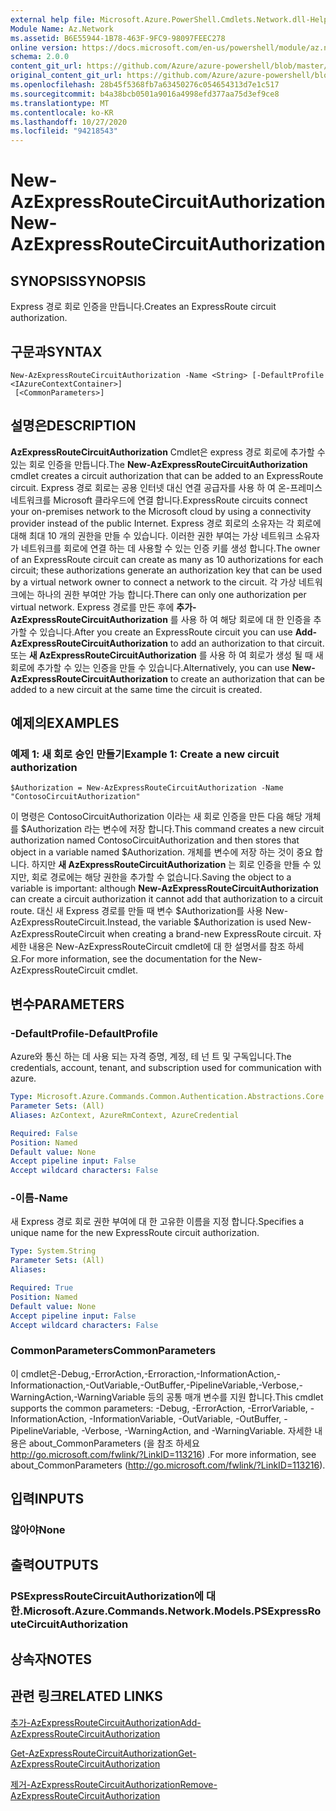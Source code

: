 ```yaml
---
external help file: Microsoft.Azure.PowerShell.Cmdlets.Network.dll-Help.xml
Module Name: Az.Network
ms.assetid: B6E55944-1B78-463F-9FC9-98097FEEC278
online version: https://docs.microsoft.com/en-us/powershell/module/az.network/new-azexpressroutecircuitauthorization
schema: 2.0.0
content_git_url: https://github.com/Azure/azure-powershell/blob/master/src/Network/Network/help/New-AzExpressRouteCircuitAuthorization.md
original_content_git_url: https://github.com/Azure/azure-powershell/blob/master/src/Network/Network/help/New-AzExpressRouteCircuitAuthorization.md
ms.openlocfilehash: 28b45f5368fb7a63450276c054654313d7e1c517
ms.sourcegitcommit: b4a38bcb0501a9016a4998efd377aa75d3ef9ce8
ms.translationtype: MT
ms.contentlocale: ko-KR
ms.lasthandoff: 10/27/2020
ms.locfileid: "94218543"
---
```

# <span data-ttu-id="ed350-101">New-AzExpressRouteCircuitAuthorization</span><span class="sxs-lookup"><span data-stu-id="ed350-101">New-AzExpressRouteCircuitAuthorization</span></span>

## <span data-ttu-id="ed350-102">SYNOPSIS</span><span class="sxs-lookup"><span data-stu-id="ed350-102">SYNOPSIS</span></span>
<span data-ttu-id="ed350-103">Express 경로 회로 인증을 만듭니다.</span><span class="sxs-lookup"><span data-stu-id="ed350-103">Creates an ExpressRoute circuit authorization.</span></span>

## <span data-ttu-id="ed350-104">구문과</span><span class="sxs-lookup"><span data-stu-id="ed350-104">SYNTAX</span></span>

```
New-AzExpressRouteCircuitAuthorization -Name <String> [-DefaultProfile <IAzureContextContainer>]
 [<CommonParameters>]
```

## <span data-ttu-id="ed350-105">설명은</span><span class="sxs-lookup"><span data-stu-id="ed350-105">DESCRIPTION</span></span>
<span data-ttu-id="ed350-106">**AzExpressRouteCircuitAuthorization** Cmdlet은 express 경로 회로에 추가할 수 있는 회로 인증을 만듭니다.</span><span class="sxs-lookup"><span data-stu-id="ed350-106">The **New-AzExpressRouteCircuitAuthorization** cmdlet creates a circuit authorization that can be added to an ExpressRoute circuit.</span></span> <span data-ttu-id="ed350-107">Express 경로 회로는 공용 인터넷 대신 연결 공급자를 사용 하 여 온-프레미스 네트워크를 Microsoft 클라우드에 연결 합니다.</span><span class="sxs-lookup"><span data-stu-id="ed350-107">ExpressRoute circuits connect your on-premises network to the Microsoft cloud by using a connectivity provider instead of the public Internet.</span></span> <span data-ttu-id="ed350-108">Express 경로 회로의 소유자는 각 회로에 대해 최대 10 개의 권한을 만들 수 있습니다. 이러한 권한 부여는 가상 네트워크 소유자가 네트워크를 회로에 연결 하는 데 사용할 수 있는 인증 키를 생성 합니다.</span><span class="sxs-lookup"><span data-stu-id="ed350-108">The owner of an ExpressRoute circuit can create as many as 10 authorizations for each circuit; these authorizations generate an authorization key that can be used by a virtual network owner to connect a network to the circuit.</span></span> <span data-ttu-id="ed350-109">각 가상 네트워크에는 하나의 권한 부여만 가능 합니다.</span><span class="sxs-lookup"><span data-stu-id="ed350-109">There can only one authorization per virtual network.</span></span>
<span data-ttu-id="ed350-110">Express 경로를 만든 후에 **추가-AzExpressRouteCircuitAuthorization** 를 사용 하 여 해당 회로에 대 한 인증을 추가할 수 있습니다.</span><span class="sxs-lookup"><span data-stu-id="ed350-110">After you create an ExpressRoute circuit you can use **Add-AzExpressRouteCircuitAuthorization** to add an authorization to that circuit.</span></span>
<span data-ttu-id="ed350-111">또는 **새 AzExpressRouteCircuitAuthorization** 를 사용 하 여 회로가 생성 될 때 새 회로에 추가할 수 있는 인증을 만들 수 있습니다.</span><span class="sxs-lookup"><span data-stu-id="ed350-111">Alternatively, you can use **New-AzExpressRouteCircuitAuthorization** to create an authorization that can be added to a new circuit at the same time the circuit is created.</span></span>

## <span data-ttu-id="ed350-112">예제의</span><span class="sxs-lookup"><span data-stu-id="ed350-112">EXAMPLES</span></span>

### <span data-ttu-id="ed350-113">예제 1: 새 회로 승인 만들기</span><span class="sxs-lookup"><span data-stu-id="ed350-113">Example 1: Create a new circuit authorization</span></span>
```
$Authorization = New-AzExpressRouteCircuitAuthorization -Name "ContosoCircuitAuthorization"
```

<span data-ttu-id="ed350-114">이 명령은 ContosoCircuitAuthorization 이라는 새 회로 인증을 만든 다음 해당 개체를 $Authorization 라는 변수에 저장 합니다.</span><span class="sxs-lookup"><span data-stu-id="ed350-114">This command creates a new circuit authorization named ContosoCircuitAuthorization and then stores that object in a variable named $Authorization.</span></span> <span data-ttu-id="ed350-115">개체를 변수에 저장 하는 것이 중요 합니다. 하지만 **새 AzExpressRouteCircuitAuthorization** 는 회로 인증을 만들 수 있지만, 회로 경로에는 해당 권한을 추가할 수 없습니다.</span><span class="sxs-lookup"><span data-stu-id="ed350-115">Saving the object to a variable is important: although **New-AzExpressRouteCircuitAuthorization** can create a circuit authorization it cannot add that authorization to a circuit route.</span></span> <span data-ttu-id="ed350-116">대신 새 Express 경로를 만들 때 변수 $Authorization를 사용 New-AzExpressRouteCircuit.</span><span class="sxs-lookup"><span data-stu-id="ed350-116">Instead, the variable $Authorization is used New-AzExpressRouteCircuit when creating a brand-new ExpressRoute circuit.</span></span>
<span data-ttu-id="ed350-117">자세한 내용은 New-AzExpressRouteCircuit cmdlet에 대 한 설명서를 참조 하세요.</span><span class="sxs-lookup"><span data-stu-id="ed350-117">For more information, see the documentation for the New-AzExpressRouteCircuit cmdlet.</span></span>

## <span data-ttu-id="ed350-118">변수</span><span class="sxs-lookup"><span data-stu-id="ed350-118">PARAMETERS</span></span>

### <span data-ttu-id="ed350-119">-DefaultProfile</span><span class="sxs-lookup"><span data-stu-id="ed350-119">-DefaultProfile</span></span>
<span data-ttu-id="ed350-120">Azure와 통신 하는 데 사용 되는 자격 증명, 계정, 테 넌 트 및 구독입니다.</span><span class="sxs-lookup"><span data-stu-id="ed350-120">The credentials, account, tenant, and subscription used for communication with azure.</span></span>

```yaml
Type: Microsoft.Azure.Commands.Common.Authentication.Abstractions.Core.IAzureContextContainer
Parameter Sets: (All)
Aliases: AzContext, AzureRmContext, AzureCredential

Required: False
Position: Named
Default value: None
Accept pipeline input: False
Accept wildcard characters: False
```

### <span data-ttu-id="ed350-121">-이름</span><span class="sxs-lookup"><span data-stu-id="ed350-121">-Name</span></span>
<span data-ttu-id="ed350-122">새 Express 경로 회로 권한 부여에 대 한 고유한 이름을 지정 합니다.</span><span class="sxs-lookup"><span data-stu-id="ed350-122">Specifies a unique name for the new ExpressRoute circuit authorization.</span></span>

```yaml
Type: System.String
Parameter Sets: (All)
Aliases:

Required: True
Position: Named
Default value: None
Accept pipeline input: False
Accept wildcard characters: False
```

### <span data-ttu-id="ed350-123">CommonParameters</span><span class="sxs-lookup"><span data-stu-id="ed350-123">CommonParameters</span></span>
<span data-ttu-id="ed350-124">이 cmdlet은-Debug,-ErrorAction,-Erroraction,-InformationAction,-Informationaction,-OutVariable,-OutBuffer,-PipelineVariable,-Verbose,-WarningAction,-WarningVariable 등의 공통 매개 변수를 지원 합니다.</span><span class="sxs-lookup"><span data-stu-id="ed350-124">This cmdlet supports the common parameters: -Debug, -ErrorAction, -ErrorVariable, -InformationAction, -InformationVariable, -OutVariable, -OutBuffer, -PipelineVariable, -Verbose, -WarningAction, and -WarningVariable.</span></span> <span data-ttu-id="ed350-125">자세한 내용은 about_CommonParameters (을 참조 하세요 http://go.microsoft.com/fwlink/?LinkID=113216) .</span><span class="sxs-lookup"><span data-stu-id="ed350-125">For more information, see about_CommonParameters (http://go.microsoft.com/fwlink/?LinkID=113216).</span></span>

## <span data-ttu-id="ed350-126">입력</span><span class="sxs-lookup"><span data-stu-id="ed350-126">INPUTS</span></span>

### <span data-ttu-id="ed350-127">않아야</span><span class="sxs-lookup"><span data-stu-id="ed350-127">None</span></span>

## <span data-ttu-id="ed350-128">출력</span><span class="sxs-lookup"><span data-stu-id="ed350-128">OUTPUTS</span></span>

### <span data-ttu-id="ed350-129">PSExpressRouteCircuitAuthorization에 대 한.</span><span class="sxs-lookup"><span data-stu-id="ed350-129">Microsoft.Azure.Commands.Network.Models.PSExpressRouteCircuitAuthorization</span></span>

## <span data-ttu-id="ed350-130">상속자</span><span class="sxs-lookup"><span data-stu-id="ed350-130">NOTES</span></span>

## <span data-ttu-id="ed350-131">관련 링크</span><span class="sxs-lookup"><span data-stu-id="ed350-131">RELATED LINKS</span></span>

[<span data-ttu-id="ed350-132">추가-AzExpressRouteCircuitAuthorization</span><span class="sxs-lookup"><span data-stu-id="ed350-132">Add-AzExpressRouteCircuitAuthorization</span></span>](./Add-AzExpressRouteCircuitAuthorization.md)

[<span data-ttu-id="ed350-133">Get-AzExpressRouteCircuitAuthorization</span><span class="sxs-lookup"><span data-stu-id="ed350-133">Get-AzExpressRouteCircuitAuthorization</span></span>](./Get-AzExpressRouteCircuitAuthorization.md)

[<span data-ttu-id="ed350-134">제거-AzExpressRouteCircuitAuthorization</span><span class="sxs-lookup"><span data-stu-id="ed350-134">Remove-AzExpressRouteCircuitAuthorization</span></span>](./Remove-AzExpressRouteCircuitAuthorization.md)


